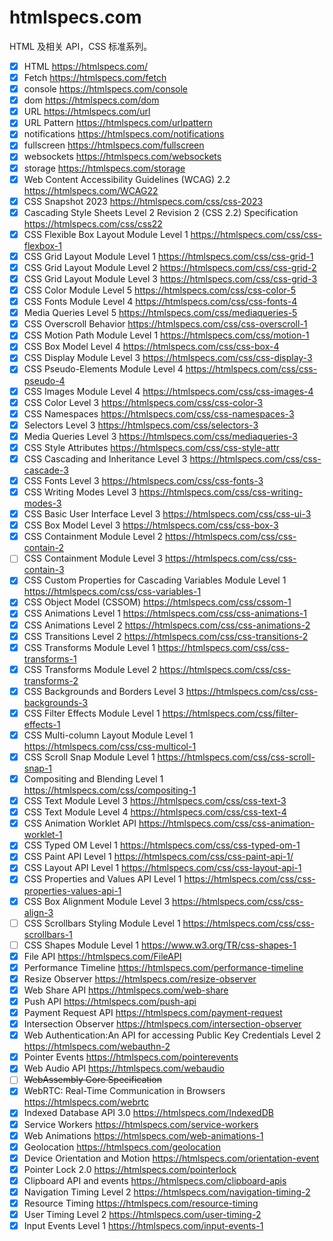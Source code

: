 # htmlspecs.com
HTML 及相关 API，CSS 标准系列。


- [x] HTML https://htmlspecs.com/
- [x] Fetch https://htmlspecs.com/fetch
- [x] console https://htmlspecs.com/console
- [x] dom https://htmlspecs.com/dom
- [x] URL https://htmlspecs.com/url
- [x] URL Pattern https://htmlspecs.com/urlpattern
- [x] notifications https://htmlspecs.com/notifications
- [x] fullscreen https://htmlspecs.com/fullscreen
- [x] websockets https://htmlspecs.com/websockets
- [x] storage https://htmlspecs.com/storage
- [x] Web Content Accessibility Guidelines (WCAG) 2.2 https://htmlspecs.com/WCAG22
- [x] CSS Snapshot 2023 https://htmlspecs.com/css/css-2023
- [x] Cascading Style Sheets Level 2 Revision 2 (CSS 2.2) Specification https://htmlspecs.com/css/css22
- [x] CSS Flexible Box Layout Module Level 1 https://htmlspecs.com/css/css-flexbox-1
- [x] CSS Grid Layout Module Level 1 https://htmlspecs.com/css/css-grid-1
- [x] CSS Grid Layout Module Level 2 https://htmlspecs.com/css/css-grid-2
- [x] CSS Grid Layout Module Level 3 https://htmlspecs.com/css/css-grid-3
- [x] CSS Color Module Level 5 https://htmlspecs.com/css/css-color-5
- [x] CSS Fonts Module Level 4 https://htmlspecs.com/css/css-fonts-4
- [x] Media Queries Level 5 https://htmlspecs.com/css/mediaqueries-5
- [x] CSS Overscroll Behavior https://htmlspecs.com/css/css-overscroll-1
- [x] CSS Motion Path Module Level 1 https://htmlspecs.com/css/motion-1
- [x] CSS Box Model Level 4 https://htmlspecs.com/css/css-box-4
- [x] CSS Display Module Level 3 https://htmlspecs.com/css/css-display-3
- [x] CSS Pseudo-Elements Module Level 4 https://htmlspecs.com/css/css-pseudo-4
- [x] CSS Images Module Level 4 https://htmlspecs.com/css/css-images-4
- [x] CSS Color Level 3 https://htmlspecs.com/css/css-color-3
- [x] CSS Namespaces https://htmlspecs.com/css/css-namespaces-3
- [x] Selectors Level 3 https://htmlspecs.com/css/selectors-3
- [x] Media Queries Level 3 https://htmlspecs.com/css/mediaqueries-3
- [x] CSS Style Attributes https://htmlspecs.com/css/css-style-attr
- [x] CSS Cascading and Inheritance Level 3 https://htmlspecs.com/css/css-cascade-3
- [x] CSS Fonts Level 3 https://htmlspecs.com/css/css-fonts-3
- [x] CSS Writing Modes Level 3 https://htmlspecs.com/css/css-writing-modes-3
- [x] CSS Basic User Interface Level 3 https://htmlspecs.com/css/css-ui-3
- [x] CSS Box Model Level 3  https://htmlspecs.com/css/css-box-3
- [x] CSS Containment Module Level 2  https://htmlspecs.com/css/css-contain-2
- [ ] CSS Containment Module Level 3 https://htmlspecs.com/css/css-contain-3
- [x] CSS Custom Properties for Cascading Variables Module Level 1 https://htmlspecs.com/css/css-variables-1
- [x] CSS Object Model (CSSOM) https://htmlspecs.com/css/cssom-1
- [x] CSS Animations Level 1 https://htmlspecs.com/css/css-animations-1
- [x] CSS Animations Level 2 https://htmlspecs.com/css/css-animations-2
- [x] CSS Transitions Level 2 https://htmlspecs.com/css/css-transitions-2
- [x] CSS Transforms Module Level 1 https://htmlspecs.com/css/css-transforms-1
- [x] CSS Transforms Module Level 2 https://htmlspecs.com/css/css-transforms-2
- [x] CSS Backgrounds and Borders Level 3 https://htmlspecs.com/css/css-backgrounds-3
- [x] CSS Filter Effects Module Level 1 https://htmlspecs.com/css/filter-effects-1
- [x] CSS Multi-column Layout Module Level 1 https://htmlspecs.com/css/css-multicol-1
- [x] CSS Scroll Snap Module Level 1 https://htmlspecs.com/css/css-scroll-snap-1
- [x] Compositing and Blending Level 1 https://htmlspecs.com/css/compositing-1
- [x] CSS Text Module Level 3 https://htmlspecs.com/css/css-text-3
- [x] CSS Text Module Level 4 https://htmlspecs.com/css/css-text-4
- [x] CSS Animation Worklet API https://htmlspecs.com/css/css-animation-worklet-1
- [x] CSS Typed OM Level 1 https://htmlspecs.com/css/css-typed-om-1
- [x] CSS Paint API Level 1 https://htmlspecs.com/css/css-paint-api-1/
- [x] CSS Layout API Level 1 https://htmlspecs.com/css/css-layout-api-1
- [x] CSS Properties and Values API Level 1 https://htmlspecs.com/css/css-properties-values-api-1
- [x] CSS Box Alignment Module Level 3 https://htmlspecs.com/css/css-align-3
- [ ] CSS Scrollbars Styling Module Level 1 https://htmlspecs.com/css/css-scrollbars-1
- [ ] CSS Shapes Module Level 1 https://www.w3.org/TR/css-shapes-1
- [x] File API  https://htmlspecs.com/FileAPI
- [x] Performance Timeline  https://htmlspecs.com/performance-timeline
- [x] Resize Observer  https://htmlspecs.com/resize-observer
- [x] Web Share API  https://htmlspecs.com/web-share
- [x] Push API  https://htmlspecs.com/push-api
- [x] Payment Request API https://htmlspecs.com/payment-request
- [x] Intersection Observer https://htmlspecs.com/intersection-observer
- [x] Web Authentication:An API for accessing Public Key Credentials Level 2 https://htmlspecs.com/webauthn-2
- [x] Pointer Events https://htmlspecs.com/pointerevents
- [x] Web Audio API https://htmlspecs.com/webaudio
- [ ] ~~WebAssembly Core Specification~~
- [x] WebRTC: Real-Time Communication in Browsers https://htmlspecs.com/webrtc
- [x] Indexed Database API 3.0  https://htmlspecs.com/IndexedDB
- [x] Service Workers  https://htmlspecs.com/service-workers
- [x] Web Animations  https://htmlspecs.com/web-animations-1
- [x] Geolocation https://htmlspecs.com/geolocation
- [x] Device Orientation and Motion https://htmlspecs.com/orientation-event
- [x] Pointer Lock 2.0 https://htmlspecs.com/pointerlock
- [x] Clipboard API and events https://htmlspecs.com/clipboard-apis
- [x] Navigation Timing Level 2 https://htmlspecs.com/navigation-timing-2
- [x] Resource Timing https://htmlspecs.com/resource-timing
- [x] User Timing Level 2 https://htmlspecs.com/user-timing-2
- [x] Input Events Level 1 https://htmlspecs.com/input-events-1
